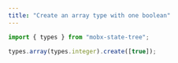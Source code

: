 ```yaml
---
title: "Create an array type with one boolean"
---
```


```js
import { types } from "mobx-state-tree";
```

```js
types.array(types.integer).create([true]);
```

